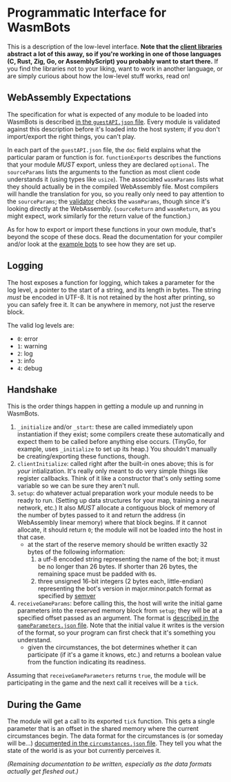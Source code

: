# Programmatic Interface for WasmBots

This is a description of the low-level interface. **Note that the [client libraries](../libraries/) abstract a lot of this away, so if you're working in one of those languages (C, Rust, Zig, Go, or AssemblyScript) you probably want to start there.** If you find the libraries not to your liking, want to work in another language, or are simply curious about how the low-level stuff works, read on!

## WebAssembly Expectations

The specification for what is expected of any module to be loaded into WasmBots is described [in the `guestAPI.json` file](../engine/src/data/guestAPI.json). Every module is validated against this description before it's loaded into the host system; if you don't import/export the right things, you can't play.

In each part of the `guestAPI.json` file, the `doc` field explains what the particular param or function is for. `functionExports` describes the functions that your module _MUST_ export, unless they are declared `optional`. The `sourceParams` lists the arguments to the function as most client code understands it (using types like `usize`). The associated `wasmParams` lists what they should actually be in the compiled WebAssembly file. Most compilers will handle the translation for you, so you really only need to pay attention to the `sourceParams`; the [validator](../validator/) checks the `wasmParams`, though since it's looking directly at the WebAssembly. (`sourceReturn` and `wasmReturn`, as you might expect, work similarly for the return value of the function.) 

As for how to export or import these functions in your own module, that's beyond the scope of these docs. Read the documentation for your compiler and/or look at the [example bots](../example_bots_src/) to see how they are set up. 

## Logging

The host exposes a function for logging, which takes a parameter for the log level, a pointer to the start of a string, and its length in bytes. The string _must_ be encoded in UTF-8. It is not retained by the host after printing, so you can safely free it. It can be anywhere in memory, not just the reserve block. 

The valid log levels are: 
* `0`: error
* `1`: warning
* `2`: log
* `3`: info
* `4`: debug

## Handshake

This is the order things happen in getting a module up and running in WasmBots. 


1. `_initialize` and/or `_start`: these are called immediately upon instantiation if they exist; some compilers create these automatically and expect them to be called before anything else occurs. (TinyGo, for example, uses `_initialize` to set up its heap.) You shouldn't manually be creating/exporting these functions, though. 
2. `clientInitialize`: called right after the built-in ones above; this is for *your* intialization. It's really only meant to do very simple things like register callbacks. Think of it like a constructor that's only setting some variable so we can be sure they aren't null.
3. `setup`: do whatever actual preparation work your module needs to be ready to run. (Setting up data structures for your map, training a neural network, etc.) It also _MUST_ allocate a contiguous block of memory of the number of bytes passed to it and return the address (in WebAssembly linear memory) where that block begins. If it cannot allocate, it should return `0`; the module will not be loaded into the host in that case. 
    * at the start of the reserve memory should be written exactly 32 bytes of the following information:
        1. a utf-8 encoded string representing the name of the bot; it must be no longer than 26 bytes. If shorter than 26 bytes, the remaining space must be padded with `0`s. 
        2. three unsigned 16-bit integers (2 bytes each, little-endian) representing the bot's version in major.minor.patch format as specified by [semver](https://semver.org)
4. `receiveGameParams`: before calling this, the host will write the initial game parameters into the reserved memory block from `setup`; they will be at a specified offset passed as an argument. The format is [described in the `gameParameters.json` file](../engine/src/data/gameParameters.json). Note that the initial value it writes is the version of the format, so your program can first check that it's something you understand. 
    * given the circumstances, the bot determines whether it can participate (if it's a game it knows, etc.) and returns a boolean value from the function indicating its readiness. 

Assuming that `receiveGameParameters` returns `true`, the module will be participating in the game and the next call it receives will be a `tick`. 

## During the Game

The module will get a call to its exported `tick` function. This gets a single parameter that is an offset in the shared memory where the current circumstances begin. The data format for the circumstances is (or someday will be...) [documented in the `circumstances.json` file](../engine/src/data/circumstances.json). They tell you what the state of the world is as your bot currently perceives it. 

_(Remaining documentation to be written, especially as the data formats actually get fleshed out.)_
